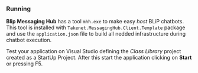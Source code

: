 ### Running

**Blip Messaging Hub** has a tool `mhh.exe` to make easy *host* BLiP chatbots. This tool is installed with `Takenet.MessagingHub.Client.Template` package and use the `application.json` file to build all nedded infrastructure during chatbot execution. 

Test your application on Visual Studio defining the *Class Library* project created as a StartUp Project. After this start the application clicking on **Start** or pressing F5.